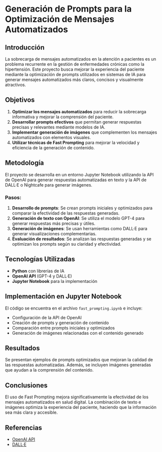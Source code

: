 # Generación de Prompts para la Optimización de Mensajes Automatizados

## Introducción
La sobrecarga de mensajes automatizados en la atención a pacientes es un problema recurrente en la gestión de enfermedades crónicas como la hipertensión. Este proyecto busca mejorar la experiencia del paciente mediante la optimización de prompts utilizados en sistemas de IA para generar mensajes automatizados más claros, concisos y visualmente atractivos.

## Objetivos
1. **Optimizar los mensajes automatizados** para reducir la sobrecarga informativa y mejorar la comprensión del paciente.
2. **Desarrollar prompts efectivos** que permitan generar respuestas precisas y relevantes mediante modelos de IA.
3. **Implementar generación de imágenes** que complementen los mensajes automatizados con elementos visuales.
4. **Utilizar técnicas de Fast Prompting** para mejorar la velocidad y eficiencia de la generación de contenido.

## Metodología
El proyecto se desarrolla en un entorno Jupyter Notebook utilizando la API de OpenAI para generar respuestas automatizadas en texto y la API de DALL·E o Nightcafe para generar imágenes.

### Pasos:
1. **Desarrollo de prompts**: Se crean prompts iniciales y optimizados para comparar la efectividad de las respuestas generadas.
2. **Generación de texto con OpenAI**: Se utiliza el modelo GPT-4 para generar respuestas más precisas y útiles.
3. **Generación de imágenes**: Se usan herramientas como DALL·E para generar visualizaciones complementarias.
4. **Evaluación de resultados**: Se analizan las respuestas generadas y se optimizan los prompts según su claridad y efectividad.

## Tecnologías Utilizadas
- **Python** con librerías de IA
- **OpenAI API** (GPT-4 y DALL·E)
- **Jupyter Notebook** para la implementación

## Implementación en Jupyter Notebook
El código se encuentra en el archivo `fast_prompting.ipynb` e incluye:
- Configuración de la API de OpenAI
- Creación de prompts y generación de contenido
- Comparación entre prompts iniciales y optimizados
- Generación de imágenes relacionadas con el contenido generado

## Resultados
Se presentan ejemplos de prompts optimizados que mejoran la calidad de las respuestas automatizadas. Además, se incluyen imágenes generadas que ayudan a la comprensión del contenido.

## Conclusiones
El uso de Fast Prompting mejora significativamente la efectividad de los mensajes automatizados en salud digital. La combinación de texto e imágenes optimiza la experiencia del paciente, haciendo que la información sea más clara y accesible.

## Referencias
- [OpenAI API](https://openai.com/)
- [DALL·E](https://openai.com/dall-e/)
